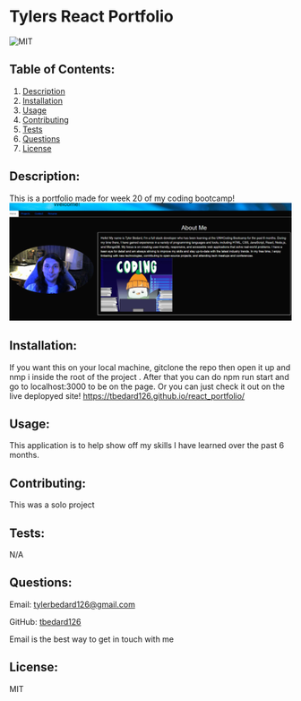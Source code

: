 # Tylers React Portfolio

![MIT](https://img.shields.io/badge/license-MIT-blue)

## Table of Contents:

1. [Description](#description)
2. [Installation](#installation)
3. [Usage](#usage)
4. [Contributing](#contributing)
5. [Tests](#tests)
6. [Questions](#questions)
7. [License](#license)

## Description:

This is a portfolio made for week 20 of my coding bootcamp!
![](public\images\portfolio_pic_react.png)

## Installation:

If you want this on your local machine, gitclone the repo then open it up and nmp i inside the root of the project . After that you can do npm run start and go to localhost:3000 to be on the page. Or you can just check it out on the live deplopyed site! https://tbedard126.github.io/react_portfolio/

## Usage:

This application is to help show off my skills I have learned over the past 6 months.

## Contributing:

This was a solo project

## Tests:

N/A

## Questions:

Email: tylerbedard126@gmail.com

GitHub:
[tbedard126](https://github.com/tbedard126)

Email is the best way to get in touch with me

## License:

MIT
